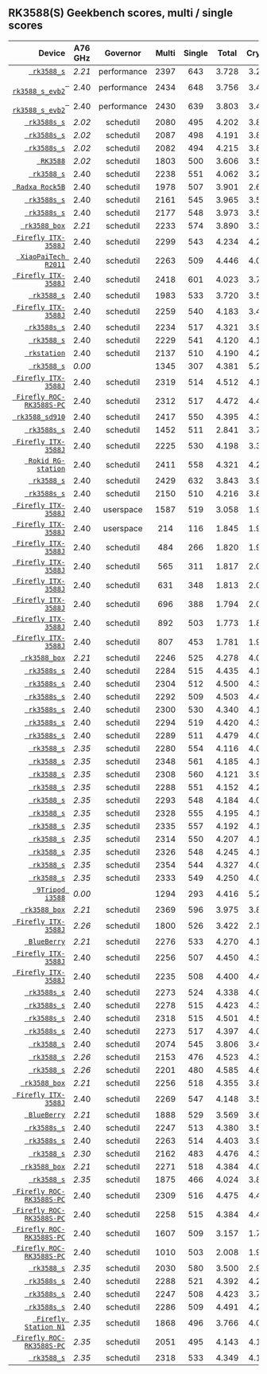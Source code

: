## RK3588(S) Geekbench scores, multi / single scores
| Device | A76 GHz | Governor | Multi | Single | Total | Crypto | Int | FP |
| ----: | :----: | :----: | :----: | :----: | :----: | :----: | :----: | :----: |
| [` rk3588_s`](https://browser.geekbench.com/v5/cpu/11371316) | *2.21* | performance | 2397 | 643 | 3.728 | 3.295 | 3.718 | 3.839 |
| [` rk3588_s_evb2`](https://browser.geekbench.com/v5/cpu/11560666) | 2.40 | performance | 2434 | 648 | 3.756 | 3.470 | 3.744 | 3.844 |
| [` rk3588_s_evb2`](https://browser.geekbench.com/v5/cpu/11560856) | 2.40 | performance | 2430 | 639 | 3.803 | 3.468 | 3.779 | 3.928 |
| [` rk3588s_s`](https://browser.geekbench.com/v5/cpu/11706006) | *2.02* | schedutil | 2080 | 495 | 4.202 | 3.861 | 4.063 | 4.615 |
| [` rk3588s_s`](https://browser.geekbench.com/v5/cpu/11706140) | *2.02* | schedutil | 2087 | 498 | 4.191 | 3.855 | 4.041 | 4.629 |
| [` rk3588s_s`](https://browser.geekbench.com/v5/cpu/11707214) | *2.02* | schedutil | 2082 | 494 | 4.215 | 3.828 | 4.078 | 4.621 |
| [` RK3588`](https://browser.geekbench.com/v5/cpu/11836399) | *2.02* | schedutil | 1803 | 500 | 3.606 | 3.531 | 3.514 | 3.826 |
| [` rk3588_s`](https://browser.geekbench.com/v5/cpu/11854938) | 2.40 | schedutil | 2238 | 551 | 4.062 | 3.297 | 3.936 | 4.557 |
| [` Radxa Rock5B`](https://browser.geekbench.com/v5/cpu/12296228) | 2.40 | schedutil | 1978 | 507 | 3.901 | 2.627 | 3.862 | 4.324 |
| [` rk3588s_s`](https://browser.geekbench.com/v5/cpu/12298196) | 2.40 | schedutil | 2161 | 545 | 3.965 | 3.560 | 3.864 | 4.283 |
| [` rk3588s_s`](https://browser.geekbench.com/v5/cpu/12301021) | 2.40 | schedutil | 2177 | 548 | 3.973 | 3.572 | 3.866 | 4.311 |
| [` rk3588_box`](https://browser.geekbench.com/v5/cpu/13270816) | *2.21* | schedutil | 2233 | 574 | 3.890 | 3.373 | 3.850 | 4.091 |
| [` Firefly ITX-3588J`](https://browser.geekbench.com/v5/cpu/13747899) | 2.40 | schedutil | 2299 | 543 | 4.234 | 4.202 | 4.091 | 4.548 |
| [` XiaoPaiTech R2011`](https://browser.geekbench.com/v5/cpu/13818437) | 2.40 | schedutil | 2263 | 509 | 4.446 | 4.062 | 4.196 | 5.144 |
| [` Firefly ITX-3588J`](https://browser.geekbench.com/v5/cpu/13831648) | 2.40 | schedutil | 2418 | 601 | 4.023 | 3.708 | 3.986 | 4.163 |
| [` rk3588_s`](https://browser.geekbench.com/v5/cpu/13937845) | 2.40 | schedutil | 1983 | 533 | 3.720 | 3.562 | 3.655 | 3.912 |
| [` Firefly ITX-3588J`](https://browser.geekbench.com/v5/cpu/13999744) | 2.40 | schedutil | 2259 | 540 | 4.183 | 3.469 | 4.068 | 4.635 |
| [` rk3588s_s`](https://browser.geekbench.com/v5/cpu/14000765) | 2.40 | schedutil | 2234 | 517 | 4.321 | 3.911 | 4.048 | 5.074 |
| [` rk3588_s`](https://browser.geekbench.com/v5/cpu/14132690) | 2.40 | schedutil | 2229 | 541 | 4.120 | 4.104 | 4.015 | 4.354 |
| [` rkstation`](https://browser.geekbench.com/v5/cpu/14328448) | 2.40 | schedutil | 2137 | 510 | 4.190 | 4.282 | 4.018 | 4.569 |
| [` rk3588_s`](https://browser.geekbench.com/v5/cpu/14538214) | *0.00* |  | 1345 | 307 | 4.381 | 5.229 | 4.281 | 4.399 |
| [` Firefly ITX-3588J`](https://browser.geekbench.com/v5/cpu/14588699) | 2.40 | schedutil | 2319 | 514 | 4.512 | 4.177 | 4.301 | 5.091 |
| [` Firefly ROC-RK3588S-PC`](https://browser.geekbench.com/v5/cpu/14679807) | 2.40 | schedutil | 2312 | 517 | 4.472 | 4.420 | 4.248 | 4.992 |
| [` rk3588_sd910`](https://browser.geekbench.com/v5/cpu/14853290) | 2.40 | schedutil | 2417 | 550 | 4.395 | 4.322 | 4.208 | 4.834 |
| [` rk3588s_s`](https://browser.geekbench.com/v5/cpu/14854548) | 2.40 | schedutil | 1452 | 511 | 2.841 | 3.738 | 2.682 | 2.966 |
| [` Firefly ITX-3588J`](https://browser.geekbench.com/v5/cpu/14963551) | 2.40 | schedutil | 2225 | 530 | 4.198 | 3.374 | 4.086 | 4.667 |
| [` Rokid RG-station`](https://browser.geekbench.com/v5/cpu/15000564) | 2.40 | schedutil | 2411 | 558 | 4.321 | 4.273 | 4.105 | 4.845 |
| [` rk3588_s`](https://browser.geekbench.com/v5/cpu/15012503) | 2.40 | schedutil | 2429 | 632 | 3.843 | 3.976 | 3.766 | 3.980 |
| [` rk3588s_s`](https://browser.geekbench.com/v5/cpu/15369266) | 2.40 | schedutil | 2150 | 510 | 4.216 | 3.891 | 4.087 | 4.610 |
| [` Firefly ITX-3588J`](https://browser.geekbench.com/v5/cpu/15385088) | 2.40 | userspace | 1587 | 519 | 3.058 | 1.908 | 2.956 | 3.616 |
| [` Firefly ITX-3588J`](https://browser.geekbench.com/v5/cpu/15389932) | 2.40 | userspace | 214 | 116 | 1.845 | 1.931 | 1.829 | 1.852 |
| [` Firefly ITX-3588J`](https://browser.geekbench.com/v5/cpu/15439412) | 2.40 | schedutil | 484 | 266 | 1.820 | 1.978 | 1.755 | 1.927 |
| [` Firefly ITX-3588J`](https://browser.geekbench.com/v5/cpu/15439543) | 2.40 | schedutil | 565 | 311 | 1.817 | 2.047 | 1.751 | 1.908 |
| [` Firefly ITX-3588J`](https://browser.geekbench.com/v5/cpu/15439664) | 2.40 | schedutil | 631 | 348 | 1.813 | 2.018 | 1.735 | 1.943 |
| [` Firefly ITX-3588J`](https://browser.geekbench.com/v5/cpu/15439777) | 2.40 | schedutil | 696 | 388 | 1.794 | 2.000 | 1.710 | 1.938 |
| [` Firefly ITX-3588J`](https://browser.geekbench.com/v5/cpu/15441655) | 2.40 | schedutil | 892 | 503 | 1.773 | 1.869 | 1.674 | 1.970 |
| [` Firefly ITX-3588J`](https://browser.geekbench.com/v5/cpu/15441820) | 2.40 | schedutil | 807 | 453 | 1.781 | 1.933 | 1.688 | 1.957 |
| [` rk3588_box`](https://browser.geekbench.com/v5/cpu/15442456) | *2.21* | schedutil | 2246 | 525 | 4.278 | 4.010 | 4.171 | 4.576 |
| [` rk3588s_s`](https://browser.geekbench.com/v5/cpu/15443673) | 2.40 | schedutil | 2284 | 515 | 4.435 | 4.118 | 4.215 | 5.040 |
| [` rk3588s_s`](https://browser.geekbench.com/v5/cpu/15443776) | 2.40 | schedutil | 2304 | 512 | 4.500 | 4.390 | 4.238 | 5.162 |
| [` rk3588s_s`](https://browser.geekbench.com/v5/cpu/15443850) | 2.40 | schedutil | 2292 | 509 | 4.503 | 4.498 | 4.267 | 5.051 |
| [` rk3588s_s`](https://browser.geekbench.com/v5/cpu/15459620) | 2.40 | schedutil | 2300 | 530 | 4.340 | 4.174 | 4.130 | 4.873 |
| [` rk3588s_s`](https://browser.geekbench.com/v5/cpu/15459700) | 2.40 | schedutil | 2294 | 519 | 4.420 | 4.322 | 4.175 | 5.015 |
| [` rk3588s_s`](https://browser.geekbench.com/v5/cpu/15459821) | 2.40 | schedutil | 2289 | 511 | 4.479 | 4.066 | 4.278 | 5.063 |
| [` rk3588_s`](https://browser.geekbench.com/v5/cpu/15462649) | *2.35* | schedutil | 2280 | 554 | 4.116 | 4.002 | 3.961 | 4.477 |
| [` rk3588_s`](https://browser.geekbench.com/v5/cpu/15462702) | *2.35* | schedutil | 2348 | 561 | 4.185 | 4.125 | 4.096 | 4.389 |
| [` rk3588_s`](https://browser.geekbench.com/v5/cpu/15462803) | *2.35* | schedutil | 2308 | 560 | 4.121 | 3.993 | 3.980 | 4.449 |
| [` rk3588_s`](https://browser.geekbench.com/v5/cpu/15462869) | *2.35* | schedutil | 2288 | 551 | 4.152 | 4.249 | 3.996 | 4.462 |
| [` rk3588_s`](https://browser.geekbench.com/v5/cpu/15462941) | *2.35* | schedutil | 2293 | 548 | 4.184 | 4.045 | 4.049 | 4.502 |
| [` rk3588_s`](https://browser.geekbench.com/v5/cpu/15463035) | *2.35* | schedutil | 2328 | 555 | 4.195 | 4.123 | 4.123 | 4.347 |
| [` rk3588_s`](https://browser.geekbench.com/v5/cpu/15463094) | *2.35* | schedutil | 2335 | 557 | 4.192 | 4.119 | 4.091 | 4.417 |
| [` rk3588_s`](https://browser.geekbench.com/v5/cpu/15463158) | *2.35* | schedutil | 2314 | 550 | 4.207 | 4.142 | 4.110 | 4.431 |
| [` rk3588_s`](https://browser.geekbench.com/v5/cpu/15463300) | *2.35* | schedutil | 2326 | 548 | 4.245 | 4.100 | 4.113 | 4.577 |
| [` rk3588_s`](https://browser.geekbench.com/v5/cpu/15463353) | *2.35* | schedutil | 2354 | 544 | 4.327 | 4.030 | 4.211 | 4.649 |
| [` rk3588_s`](https://browser.geekbench.com/v5/cpu/15463420) | *2.35* | schedutil | 2333 | 549 | 4.250 | 4.094 | 4.068 | 4.686 |
| [` 9Tripod i3588`](https://browser.geekbench.com/v5/cpu/15475304) | *0.00* |  | 1294 | 293 | 4.416 | 5.218 | 4.326 | 4.426 |
| [` rk3588_box`](https://browser.geekbench.com/v5/cpu/15482268) | *2.21* | schedutil | 2369 | 596 | 3.975 | 3.836 | 3.934 | 4.082 |
| [` Firefly ITX-3588J`](https://browser.geekbench.com/v5/cpu/15583164) | *2.26* | schedutil | 1800 | 526 | 3.422 | 2.178 | 3.397 | 3.790 |
| [` BlueBerry`](https://browser.geekbench.com/v5/cpu/15595751) | *2.21* | schedutil | 2276 | 533 | 4.270 | 4.110 | 4.150 | 4.585 |
| [` Firefly ITX-3588J`](https://browser.geekbench.com/v5/cpu/15614370) | 2.40 | schedutil | 2256 | 507 | 4.450 | 4.372 | 4.204 | 5.037 |
| [` Firefly ITX-3588J`](https://browser.geekbench.com/v5/cpu/15614434) | 2.40 | schedutil | 2235 | 508 | 4.400 | 4.405 | 4.169 | 4.914 |
| [` rk3588s_s`](https://browser.geekbench.com/v5/cpu/15618649) | 2.40 | schedutil | 2273 | 524 | 4.338 | 4.086 | 4.066 | 5.050 |
| [` rk3588s_s`](https://browser.geekbench.com/v5/cpu/15618810) | 2.40 | schedutil | 2278 | 515 | 4.423 | 4.396 | 4.173 | 5.008 |
| [` rk3588s_s`](https://browser.geekbench.com/v5/cpu/15618961) | 2.40 | schedutil | 2318 | 515 | 4.501 | 4.506 | 4.260 | 5.067 |
| [` rk3588s_s`](https://browser.geekbench.com/v5/cpu/15636102) | 2.40 | schedutil | 2273 | 517 | 4.397 | 4.095 | 4.233 | 4.867 |
| [` rk3588_s`](https://browser.geekbench.com/v5/cpu/15636804) | 2.40 | schedutil | 2074 | 545 | 3.806 | 3.452 | 3.695 | 4.140 |
| [` rk3588_s`](https://browser.geekbench.com/v5/cpu/15637254) | *2.26* | schedutil | 2153 | 476 | 4.523 | 4.378 | 4.268 | 5.153 |
| [` rk3588_s`](https://browser.geekbench.com/v5/cpu/15637448) | *2.26* | schedutil | 2201 | 480 | 4.585 | 4.685 | 4.328 | 5.152 |
| [` rk3588_box`](https://browser.geekbench.com/v5/cpu/15691756) | *2.21* | schedutil | 2256 | 518 | 4.355 | 3.822 | 4.346 | 4.517 |
| [` Firefly ITX-3588J`](https://browser.geekbench.com/v5/cpu/15692221) | 2.40 | schedutil | 2269 | 547 | 4.148 | 3.565 | 3.994 | 4.658 |
| [` BlueBerry`](https://browser.geekbench.com/v5/cpu/15780574) | *2.21* | schedutil | 1888 | 529 | 3.569 | 3.615 | 3.521 | 3.657 |
| [` rk3588s_s`](https://browser.geekbench.com/v5/cpu/15814465) | 2.40 | schedutil | 2247 | 513 | 4.380 | 3.569 | 4.173 | 5.087 |
| [` rk3588s_s`](https://browser.geekbench.com/v5/cpu/15814577) | 2.40 | schedutil | 2263 | 514 | 4.403 | 3.911 | 4.205 | 5.013 |
| [` rk3588_s`](https://browser.geekbench.com/v5/cpu/15830480) | *2.30* | schedutil | 2162 | 483 | 4.476 | 4.310 | 4.268 | 4.984 |
| [` rk3588_box`](https://browser.geekbench.com/v5/cpu/15844155) | *2.21* | schedutil | 2271 | 518 | 4.384 | 4.052 | 4.326 | 4.578 |
| [` rk3588_s`](https://browser.geekbench.com/v5/cpu/15846505) | *2.35* | schedutil | 1875 | 466 | 4.024 | 3.894 | 3.828 | 4.537 |
| [` Firefly ROC-RK3588S-PC`](https://browser.geekbench.com/v5/cpu/15846699) | 2.40 | schedutil | 2309 | 516 | 4.475 | 4.471 | 4.223 | 5.063 |
| [` Firefly ROC-RK3588S-PC`](https://browser.geekbench.com/v5/cpu/15871461) | 2.40 | schedutil | 2258 | 515 | 4.384 | 4.496 | 4.127 | 4.960 |
| [` Firefly ROC-RK3588S-PC`](https://browser.geekbench.com/v5/cpu/15874482) | 2.40 | schedutil | 1607 | 509 | 3.157 | 1.784 | 3.089 | 3.704 |
| [` Firefly ROC-RK3588S-PC`](https://browser.geekbench.com/v5/cpu/15874746) | 2.40 | schedutil | 1010 | 503 | 2.008 | 1.900 | 1.926 | 2.226 |
| [` rk3588_s`](https://browser.geekbench.com/v5/cpu/15887913) | *2.35* | schedutil | 2030 | 580 | 3.500 | 2.963 | 3.469 | 3.706 |
| [` rk3588s_s`](https://browser.geekbench.com/v5/cpu/15890148) | 2.40 | schedutil | 2288 | 521 | 4.392 | 4.216 | 4.159 | 4.967 |
| [` rk3588s_s`](https://browser.geekbench.com/v5/cpu/15890236) | 2.40 | schedutil | 2247 | 508 | 4.423 | 3.706 | 4.229 | 5.087 |
| [` rk3588s_s`](https://browser.geekbench.com/v5/cpu/15890326) | 2.40 | schedutil | 2286 | 509 | 4.491 | 4.217 | 4.265 | 5.108 |
| [` Firefly Station N1`](https://browser.geekbench.com/v5/cpu/15891651) | *2.35* | schedutil | 1868 | 496 | 3.766 | 4.074 | 3.532 | 4.219 |
| [` Firefly ROC-RK3588S-PC`](https://browser.geekbench.com/v5/cpu/15895473) | *2.35* | schedutil | 2051 | 495 | 4.143 | 4.114 | 3.998 | 4.483 |
| [` rk3588_s`](https://browser.geekbench.com/v5/cpu/15903734) | *2.35* | schedutil | 2318 | 533 | 4.349 | 4.170 | 4.166 | 4.817 |
